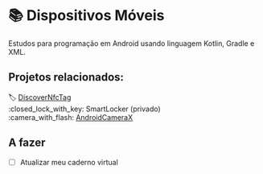 # 📚 Dispositivos Móveis

Estudos para programação em Android usando linguagem Kotlin, Gradle e XML.

## Projetos relacionados:

:label: [DiscoverNfcTag](https://github.com/leogianfagna/DiscoverNfcTag)\
:closed\_lock\_with\_key: SmartLocker (privado)\
:camera\_with\_flash: [AndroidCameraX](https://github.com/leogianfagna/AndroidCameraX)

## A fazer

* [ ] Atualizar meu caderno virtual
